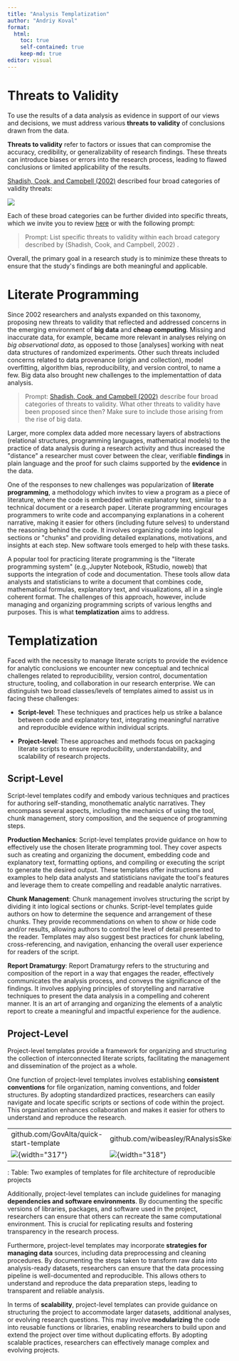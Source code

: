 ```yaml
---
title: "Analysis Templatization"
author: "Andriy Koval"
format:
  html:
    toc: true
    self-contained: true
    keep-md: true
editor: visual
---
```




# Threats to Validity

To use the results of a data analysis as evidence in support of our views and decisions, we must address various **threats to validity** of conclusions drawn from the data.

**Threats to validity** refer to factors or issues that can compromise the accuracy, credibility, or generalizability of research findings. These threats can introduce biases or errors into the research process, leading to flawed conclusions or limited applicability of the results.

[Shadish, Cook, and Campbell (2002)](https://psycnet.apa.org/record/2002-17373-000) described four broad categories of validity threats:

[![](https://mermaid.ink/img/pako:eNqVksFu2zAMhl-F4K52YDmO42jAgK0NsAIdNsxFDpt3ECymEWpLniUj8YK8e2UHzepgh_UmkT__j6R0xNJIQo6PrWh2cP-90ACbnwVuRKWkcn2Bv8YQhCEUeKcdtVpU8DftEx_gbij5rKwzbR_AF-G6VjhldAA5VVQOx6nR-vBvo_VgNFLEWAVmCw9kndKPILSEh5aEq0m7AK5UF9BUN8XeGG1d25Xumntz5gpJvzvhCG5pq7R68b6UWT-c0Sb82tB5QPikhJ0ycuczvuPST-cLy6qzg_AKmA_Ae7OHb2ZPbQAbZSoPlvDR2q5uBm87jvXKbVjEC6xS-il3fUUQge_NPBF_F1Mplyw4X8O9km7H4-bwfqpnb9THb9TP_0OPAdbU1kJJ__WOQ32Bbkc1Fcj9UdJWdJV_u0KfvFR0zuS9LpH7R6AAu0b6Vd0q4T9tjXwrKnuJrv2OTXsJNkL_MKZ-fUd-xAPyMFlls5RlabaK50kUpfMAe-RxGs9ixhbJYsXSZLGITwH-GR3YLEujJI5YtMwSlqzY8vQMkuoTnQ?type=png)](https://mermaid.live/edit#pako:eNqVksFu2zAMhl-F4K52YDmO42jAgK0NsAIdNsxFDpt3ECymEWpLniUj8YK8e2UHzepgh_UmkT__j6R0xNJIQo6PrWh2cP-90ACbnwVuRKWkcn2Bv8YQhCEUeKcdtVpU8DftEx_gbij5rKwzbR_AF-G6VjhldAA5VVQOx6nR-vBvo_VgNFLEWAVmCw9kndKPILSEh5aEq0m7AK5UF9BUN8XeGG1d25Xumntz5gpJvzvhCG5pq7R68b6UWT-c0Sb82tB5QPikhJ0ycuczvuPST-cLy6qzg_AKmA_Ae7OHb2ZPbQAbZSoPlvDR2q5uBm87jvXKbVjEC6xS-il3fUUQge_NPBF_F1Mplyw4X8O9km7H4-bwfqpnb9THb9TP_0OPAdbU1kJJ__WOQ32Bbkc1Fcj9UdJWdJV_u0KfvFR0zuS9LpH7R6AAu0b6Vd0q4T9tjXwrKnuJrv2OTXsJNkL_MKZ-fUd-xAPyMFlls5RlabaK50kUpfMAe-RxGs9ixhbJYsXSZLGITwH-GR3YLEujJI5YtMwSlqzY8vQMkuoTnQ)

Each of these broad categories can be further divided into specific threats, which we invite you to review [here](../../analysis/analysis-templatization/threats-to-validity.htm) or with the following prompt:

> Prompt: List specific threats to validity within each broad category described by (Shadish, Cook, and Campbell, 2002) .

Overall, the primary goal in a research study is to minimize these threats to ensure that the study's findings are both meaningful and applicable.

# Literate Programming

Since 2002 researchers and analysts expanded on this taxonomy, proposing new threats to validity that reflected and addressed concerns in the emerging environment of **big data** and **cheap computing**. Missing and inaccurate data, for example, became more relevant in analyses relying on *big observational data*, as opposed to those \[analyses\] working with neat data structures of randomized experiments. Other such threats included concerns related to data provenance (origin and collection), model overfitting, algorithm bias, reproducibility, and version control, to name a few. Big data also brought new challenges to the implementattion of data analysis.

> Prompt: [Shadish, Cook, and Campbell (2002)](https://psycnet.apa.org/record/2002-17373-000) describe four broad categories of threats to validity. What other threats to validity have been proposed since then? Make sure to include those arising from the rise of big data.

Larger, more complex data added more necessary layers of abstractions (relational structures, programming languages, mathematical models) to the practice of data analysis during a research activity and thus increased the "distance" a researcher must cover between the clear, verifiable **findings** in plain language and the proof for such claims supported by the **evidence** in the data.

One of the responses to new challenges was popularization of **literate programming**, a methodology which invites to view a program as a piece of literature, where the code is embedded within explanatory text, similar to a technical document or a research paper. Literate programming encourages programmers to write code and accompanying explanations in a coherent narrative, making it easier for others (including future selves) to understand the reasoning behind the code. It involves organizing code into logical sections or "chunks" and providing detailed explanations, motivations, and insights at each step. New software tools emerged to help with these tasks.

A popular tool for practicing literate programming is the "literate programming system" (e.g.,Jupyter Notebook, RStudio, noweb) that supports the integration of code and documentation. These tools allow data analysts and statisticians to write a document that combines code, mathematical formulas, explanatory text, and visualizations, all in a single coherent format. The challenges of this approach, however, include managing and organizing programming scripts of various lengths and purposes. This is what **templatization** aims to address.

# Templatization

Faced with the necessity to manage literate scripts to provide the evidence for analytic conclusions we encounter new conceptual and technical challenges related to reproducibility, version control, documentation structure, tooling, and collaboration in our research enterprise. We can distinguish two broad classes/levels of templates aimed to assist us in facing these challenges:

-   **Script-level**: These techniques and practices help us strike a balance between code and explanatory text, integrating meaningful narrative and reproducible evidence within individual scripts.

-   **Project-level**: These approaches and methods focus on packaging literate scripts to ensure reproducibility, understandability, and scalability of research projects.

## Script-Level

Script-level templates codify and embody various techniques and practices for authoring self-standing, monothematic analytic narratives. They encompass several aspects, including the mechanics of using the tool, chunk management, story composition, and the sequence of programming steps.

**Production Mechanics**: Script-level templates provide guidance on how to effectively use the chosen literate programming tool. They cover aspects such as creating and organizing the document, embedding code and explanatory text, formatting options, and compiling or executing the script to generate the desired output. These templates offer instructions and examples to help data analysts and statisticians navigate the tool's features and leverage them to create compelling and readable analytic narratives.

**Chunk Management**: Chunk management involves structuring the script by dividing it into logical sections or chunks. Script-level templates guide authors on how to determine the sequence and arrangement of these chunks. They provide recommendations on when to show or hide code and/or results, allowing authors to control the level of detail presented to the reader. Templates may also suggest best practices for chunk labeling, cross-referencing, and navigation, enhancing the overall user experience for readers of the script.

**Report Dramaturgy**: Report Dramaturgy refers to the structuring and composition of the report in a way that engages the reader, effectively communicates the analysis process, and conveys the significance of the findings. It involves applying principles of storytelling and narrative techniques to present the data analysis in a compelling and coherent manner. It is an art of arranging and organizing the elements of a analytic report to create a meaningful and impactful experience for the audience.

## Project-Level

Project-level templates provide a framework for organizing and structuring the collection of interconnected literate scripts, facilitating the management and dissemination of the project as a whole.

One function of project-level templates involves establishing **consistent conventions** for file organization, naming conventions, and folder structures. By adopting standardized practices, researchers can easily navigate and locate specific scripts or sections of code within the project. This organization enhances collaboration and makes it easier for others to understand and reproduce the research.

|                                                     |                                                       |
|----------------------------------------|--------------------------------|
| github.com/GovAlta/quick-start-template             | github.com/wibeasley/RAnalysisSkeleton                |
| ![](images/file-structure-example.png){width="317"} | ![](images/file-structure-example-2.png){width="318"} |

: Table: Two examples of templates for file architecture of reproducible projects

Additionally, project-level templates can include guidelines for managing **dependencies and software environments**. By documenting the specific versions of libraries, packages, and software used in the project, researchers can ensure that others can recreate the same computational environment. This is crucial for replicating results and fostering transparency in the research process.

Furthermore, project-level templates may incorporate **strategies for managing data** sources, including data preprocessing and cleaning procedures. By documenting the steps taken to transform raw data into analysis-ready datasets, researchers can ensure that the data processing pipeline is well-documented and reproducible. This allows others to understand and reproduce the data preparation steps, leading to transparent and reliable analysis.

In terms of **scalability**, project-level templates can provide guidance on structuring the project to accommodate larger datasets, additional analyses, or evolving research questions. This may involve **modularizing** the code into reusable functions or libraries, enabling researchers to build upon and extend the project over time without duplicating efforts. By adopting scalable practices, researchers can effectively manage complex and evolving projects.
